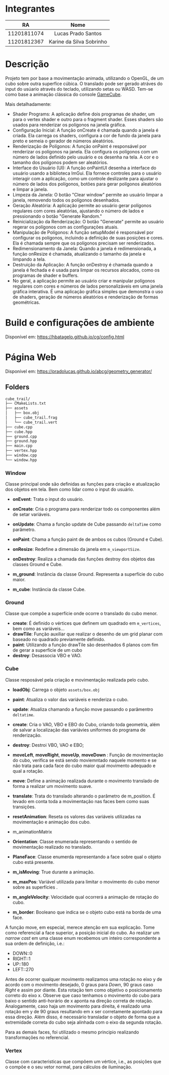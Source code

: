 # Integrantes

|RA|Nome|
|:--:|:--:|
|11201811074|Lucas Prado Santos|
|11201812367|Karine da Silva Sobrinho| 


# Descrição

Projeto tem por base a movimentação animada, utilizando o OpenGL, de um cubo sobre outra superfíce cúbica. O translado pode ser gerado atráves do input do usúario através do teclado, utilizando setas ou WASD. Tem-se como base a animação clássica do console [GameCube](https://www.youtube.com/watch?v=CpmYW-gCSy4).

Mais detalhadamente:

- Shader Programs: A aplicação define dois programas de shader, um para o vertex shader e outro para o fragment shader. Esses shaders são usados para renderizar os polígonos na janela gráfica.
- Configuração Inicial: A função onCreate é chamada quando a janela é criada. Ela carrega os shaders, configura a cor de fundo da janela para preto e semeia o gerador de números aleatórios.
- Renderização de Polígonos: A função onPaint é responsável por renderizar os polígonos na janela. Ela configura os polígonos com um número de lados definido pelo usuário e os desenha na tela. A cor e o tamanho dos polígonos podem ser aleatórios.
- Interface do Usuário (UI): A função onPaintUI desenha a interface do usuário usando a biblioteca ImGui. Ela fornece controles para o usuário interagir com a aplicação, como um controle deslizante para ajustar o número de lados dos polígonos, botões para gerar polígonos aleatórios e limpar a janela.
- Limpeza da Janela: O botão "Clear window" permite ao usuário limpar a janela, removendo todos os polígonos desenhados.
- Geração Aleatória: A aplicação permite ao usuário gerar polígonos regulares com cores aleatórias, ajustando o número de lados e pressionando o botão "Generate Random."
- Reinicialização da Renderização: O botão "Generate" permite ao usuário regerar os polígonos com as configurações atuais.
- Manipulação de Polígonos: A função setupModel é responsável por configurar os polígonos, incluindo a definição de suas posições e cores. Ela é chamada sempre que os polígonos precisam ser renderizados.
- Redimensionamento da Janela: Quando a janela é redimensionada, a função onResize é chamada, atualizando o tamanho da janela e limpando a tela.
- Destruição da Aplicação: A função onDestroy é chamada quando a janela é fechada e é usada para limpar os recursos alocados, como os programas de shader e buffers.
- No geral, a aplicação permite ao usuário criar e manipular polígonos regulares com cores e números de lados personalizáveis em uma janela gráfica interativa. É uma aplicação gráfica simples que demonstra o uso de shaders, geração de números aleatórios e renderização de formas geométricas.

# Build e configurações de ambiente 
Disponível em: https://hbatagelo.github.io/cg/config.html

# Página Web

Disponível em: https://pradolucas.github.io/abcg/geometry_generator/

## Folders

```sh
cube_trail/
├── CMakeLists.txt
├── assets
│   ├── box.obj
│   ├── cube_trail.frag
│   └── cube_trail.vert
├── cube.cpp
├── cube.hpp
├── ground.cpp
├── ground.hpp
├── main.cpp
├── vertex.hpp
├── window.cpp
└── window.hpp
```

### Window

Classe principal onde são definidas as funções para criação e atualização dos objetos em tela. Bem como lidar como o input do usuário.

- **onEvent**: Trata o input do usuário.
- **onCreate**: Cria o programa para renderizar todo os componentes além de setar variáveis.
- **onUpdate**: Chama a função update de Cube passando `deltaTime` como parâmetro.
- **onPaint**: Chama a função paint de de ambos os cubos (Ground e Cube).
- **onResize**: Redefine a dimensão da janela em `m_viewportSize`.
- **onDestroy**: Realiza a chamada das funções destroy dos objetos das classes Ground e Cube.

- **m_ground**: Instância da classe Ground. Representa a superfície do cubo maior.  
- **m_cube**: Instância da classe Cube.

### Ground

Classe que compõe a superfície onde ocorre o translado do cubo menor.

- **create**: É definido o vértices que definem um quadrado em `m_vertices`, bem como as variáveis... 
- **drawTile**: Função auxiliar que realizar o desenho de um grid planar com baseado no quadrado previamente definido. 
- **paint**: Utilizando a função drawTile são desenhados 6 planos com fim de gerar a superfície de um cubo
- **destroy**: Desassocia VBO e VAO.

### Cube

Classe resposável pela criação e movimentação realizada pelo cubo.

- **loadObj**: Carrega o objeto `assets/box.obj`
- **paint**: Atualiza o valor das variáveis e renderiza o cubo.
- **update**: Atualiza chamando a função move passando o parâmentro `deltatime`.
- **create**: Cria o VAO, VBO e EBO do Cubo, criando toda geometria, além de salvar a localização das variávies uniformes do programa de renderização.
- **destroy**: Destroi VBO, VAO e EBO;
- **moveLeft**, **moveRight**, **moveUp**, **moveDown** : Função de movimentação do cubo, verifica se está sendo moviemntado naquele momento e se não trata para cada face do cubo maior qual movimento adequado e qual a rotação.
- **move**: Define a animação realizada durante o movimento translado de forma a realizar um movimento suave.
- **translate**: Trata do translado alterando o parâmetro de m_position. É levado em conta toda a movimentação nas faces bem como suas transições. 
- **resetAnimation**: Reseta os valores das variáveis utilizadas na movimentação e animação dos cubo.


- m_animationMatrix
- **Orientation**: Classe enumerada representando o sentido de movimentação realizado no translado.
- **PlaneFace**: Classe enumerda representando a face sobre qual o objeto cubo está presente. 


- **m_isMoving**: True durante a animação.
- **m_maxPos**: Variável utilizada para limitar o movimento do cubo menor sobre as superfícies .
- **m_angleVelocity**: Velocidade qual ocorrerá a animação de rotação do cubo.
- **m_border**: Booleano que indica se o objeto cubo está na borda de uma face.

A função move, em especial, merece atenção em sua explicação. Tome como referencial a face superior, a posição inicial do cubo. Ao realizar um _narrow cast_ em uma classe enum recebemos um inteiro correspondente a sua ordem de definição, i.e.: 
  - DOWN::0
  - RIGHT::1
  - UP::180
  - LEFT::270
 
Antes de ocorrer qualquer movimento realizamos uma rotação no eixo y de acordo com o movimento desejado,  0 graus para _Down_, 90 graus caso _Right_ e assim por diante. Esta rotação tem como objetivo o posicionamento correto do eixo x. Observe que caso tenhamos o movimento do cubo para baixo o sentido anti-horário de x aponta na direção correta de rotação. Analogamente, caso haja um movimento para direita, é realizado uma rotação em y de 90 graus resultando em x ser corretamente apontado para essa direção. 
Além disso, é necessário transladar o objeto de forma que a extremidade correta do cubo seja alinhada com o eixo da segunda rotação. 

Para as demais faces, foi utilizado o mesmo principio realizando transformações no referencial.

### Vertex

Classe com caracteristicas que compõem um vértice, i.e., as posições que o compõe e o seu vetor normal, para cálculos de iluminação.
